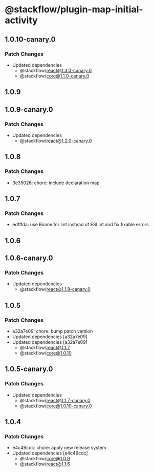 # @stackflow/plugin-map-initial-activity

## 1.0.10-canary.0

### Patch Changes

- Updated dependencies
  - @stackflow/react@1.3.0-canary.0
  - @stackflow/core@1.1.0-canary.0

## 1.0.9

## 1.0.9-canary.0

### Patch Changes

- Updated dependencies
  - @stackflow/react@1.2.0-canary.0

## 1.0.8

### Patch Changes

- 3e35026: chore: include declaration map

## 1.0.7

### Patch Changes

- edfffda: use Biome for lint instead of ESLint and fix fixable errors

## 1.0.6

## 1.0.6-canary.0

### Patch Changes

- Updated dependencies
  - @stackflow/react@1.1.8-canary.0

## 1.0.5

### Patch Changes

- a32a7e09: chore: bump patch version
- Updated dependencies [a32a7e09]
- Updated dependencies [a32a7e09]
  - @stackflow/react@1.1.7
  - @stackflow/core@1.0.10

## 1.0.5-canary.0

### Patch Changes

- Updated dependencies
  - @stackflow/react@1.1.7-canary.0
  - @stackflow/core@1.0.10-canary.0

## 1.0.4

### Patch Changes

- e4c49cdc: chore: apply new release system
- Updated dependencies [e4c49cdc]
  - @stackflow/core@1.0.9
  - @stackflow/react@1.1.6
